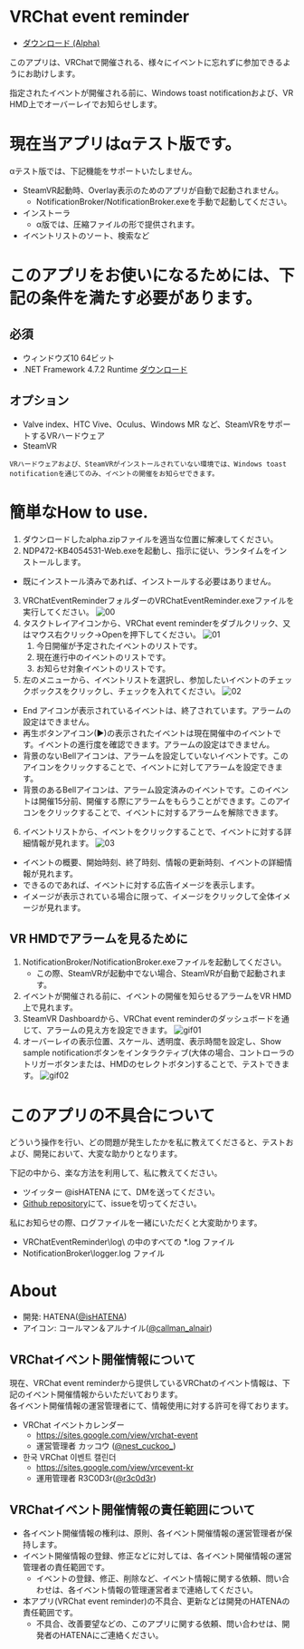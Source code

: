 VRChat event reminder
=====================

- [ダウンロード (Alpha)](https://github.com/Kyeong-min/VRChat-event-reminder-client/releases/tag/alpha)

このアプリは、VRChatで開催される、様々にイベントに忘れずに参加できるようにお助けします。

指定されたイベントが開催される前に、Windows toast notificationおよび、VR HMD上でオーバーレイでお知らせします。

# 現在当アプリはαテスト版です。

αテスト版では、下記機能をサポートいたしません。
- SteamVR起動時、Overlay表示のためのアプリが自動で起動されません。
  - NotificationBroker/NotificationBroker.exeを手動で起動してください。
- インストーラ
  - α版では、圧縮ファイルの形で提供されます。
- イベントリストのソート、検索など

# このアプリをお使いになるためには、下記の条件を満たす必要があります。

## 必須
- ウィンドウズ10 64ビット
- .NET Framework 4.7.2 Runtime [ダウンロード](http://go.microsoft.com/fwlink/?LinkId=863262)

## オプション
- Valve index、HTC Vive、Oculus、Windows MR など、SteamVRをサポートするVRハードウェア
- SteamVR

````
VRハードウェアおよび、SteamVRがインストールされていない環境では、Windows toast notificationを通じてのみ、イベントの開催をお知らせできます。
````

# 簡単なHow to use.
1. ダウンロードしたalpha.zipファイルを適当な位置に解凍してください。
2. NDP472-KB4054531-Web.exeを起動し、指示に従い、ランタイムをインストールします。
  - 既にインストール済みであれば、インストールする必要はありません。
3. VRChatEventReminderフォルダーのVRChatEventReminder.exeファイルを実行してください。
   ![00](image/100.jpg)
4. タスクトレイアイコンから、VRChat event reminderをダブルクリック、又はマウス右クリック→Openを押下してください。
   ![01](image/jp/01.JPG)
    1. 今日開催が予定されたイベントのリストです。
    2. 現在進行中のイベントのリストです。
    3. お知らせ対象イベントのリストです。
5. 左のメニューから、イベントリストを選択し、参加したいイベントのチェックボックスをクリックし、チェックを入れてください。
![02](image/jp/02.JPG)
  - End アイコンが表示されているイベントは、終了されています。アラームの設定はできません。
  - 再生ボタンアイコン(▶)の表示されたイベントは現在開催中のイベントです。イベントの進行度を確認できます。アラームの設定はできません。
  - 背景のないBellアイコンは、アラームを設定していないイベントです。このアイコンをクリックすることで、イベントに対してアラームを設定できます。
  - 背景のあるBellアイコンは、アラーム設定済みのイベントです。このイベントは開催15分前、開催する際にアラームをもらうことができます。このアイコンをクリックすることで、イベントに対するアラームを解除できます。
6. イベントリストから、イベントをクリックすることで、イベントに対する詳細情報が見れます。
![03](image/jp/03.jpg)
  - イベントの概要、開始時刻、終了時刻、情報の更新時刻、イベントの詳細情報が見れます。
  - できるのであれば、イベントに対する広告イメージを表示します。
  - イメージが表示されている場合に限って、イメージをクリックして全体イメージが見れます。

## VR HMDでアラームを見るために
1. NotificationBroker/NotificationBroker.exeファイルを起動してください。
   - この際、SteamVRが起動中でない場合、SteamVRが自動で起動されます。
2. イベントが開催される前に、イベントの開催を知らせるアラームをVR HMD上で見れます。
3. SteamVR Dashboardから、VRChat event reminderのダッシュボードを通じて、アラームの見え方を設定できます。
![gif01](image/001.gif)
4. オーバーレイの表示位置、スケール、透明度、表示時間を設定し、Show sample notificationボタンをインタラクティブ(大体の場合、コントローラのトリガーボタンまたは、HMDのセレクトボタン)することで、テストできます。
![gif02](image/002.gif)

# このアプリの不具合について
どういう操作を行い、どの問題が発生したかを私に教えてくださると、テストおよび、開発において、大変な助かりとなります。

下記の中から、楽な方法を利用して、私に教えてください。

- ツイッター @isHATENA にて、DMを送ってください。
- [Github repository](https://github.com/Kyeong-min/VRChat-event-reminder-client/issues)にて、issueを切ってください。

私にお知らせの際、ログファイルを一緒にいただくと大変助かります。
- VRChatEventReminder\log\ の中のすべての *.log ファイル
- NotificationBroker\logger.log ファイル

# About
- 開発: HATENA([@isHATENA](https://twitter.com/isHATENA))
- アイコン: コールマン＆アルナイル([@callman_alnair](https://twitter.com/callman_alnair))

## VRChatイベント開催情報について
現在、VRChat event reminderから提供しているVRChatのイベント情報は、下記のイベント開催情報からいただいております。   
各イベント開催情報の運営管理者にて、情報使用に対する許可を得ております。
- VRChat イベントカレンダー
  - https://sites.google.com/view/vrchat-event
  - 運営管理者 カッコウ ([@nest_cuckoo_](https://twitter.com/nest_cuckoo_))
- 한국 VRChat 이벤트 캘린더
  - https://sites.google.com/view/vrcevent-kr
  - 運用管理者 R3C0D3r([@r3c0d3r](https://twitter.com/r3c0d3r))

## VRChatイベント開催情報の責任範囲について
- 各イベント開催情報の権利は、原則、各イベント開催情報の運営管理者が保持します。
- イベント開催情報の登録、修正などに対しては、各イベント開催情報の運営管理者の責任範囲です。
  - イベントの登録、修正、削除など、イベント情報に関する依頼、問い合わせは、各イベント情報の管理運営者まで連絡してください。
- 本アプリ(VRChat event reminder)の不具合、更新などは開発のHATENAの責任範囲です。
  - 不具合、改善要望などの、このアプリに関する依頼、問い合わせは、開発者のHATENAにご連絡ください。